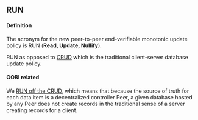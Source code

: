 ## RUN

<h4>Definition</h4><p>The acronym for the new peer-to-peer end-verifiable monotonic update policy is RUN (<strong>Read, Update, Nullify</strong>). </p><p>RUN as opposed to <a href="CRUD">CRUD</a> which is the traditional client-server database update policy.</p><h4>OOBI related</h4><p>We <a href="run-off-the-crud">RUN off the CRUD</a>, which means that because the source of truth for each data item is a decentralized controller Peer, a given database hosted by any Peer does not create records in the traditional sense of a server creating records for a client.</p>

